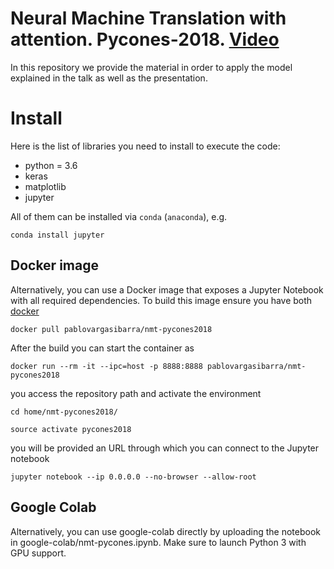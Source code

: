 # Neural Machine Translation with attention. Pycones-2018. [Video](https://www.youtube.com/watch?v=4wenaXJlkQU)

In this repository we provide the material in order to apply the model explained in the talk as well as the presentation.

# Install

Here is the list of libraries you need to install to execute the code:
- python = 3.6
- keras
- matplotlib
- jupyter

All of them can be installed via `conda` (`anaconda`), e.g.
```
conda install jupyter
```

## Docker image

Alternatively, you can use a Docker image that exposes a Jupyter Notebook with all required dependencies. To build this image ensure you have both [docker](https://www.docker.com/)

```
docker pull pablovargasibarra/nmt-pycones2018
```

After the build you can start the container as

```
docker run --rm -it --ipc=host -p 8888:8888 pablovargasibarra/nmt-pycones2018
```

you access the repository path and activate the environment

```
cd home/nmt-pycones2018/
```

```
source activate pycones2018
```

you will be provided an URL through which you can connect to the Jupyter notebook

```
jupyter notebook --ip 0.0.0.0 --no-browser --allow-root
```

## Google Colab

Alternatively, you can use google-colab directly by uploading the notebook in google-colab/nmt-pycones.ipynb. Make sure to launch Python 3 with GPU support.
